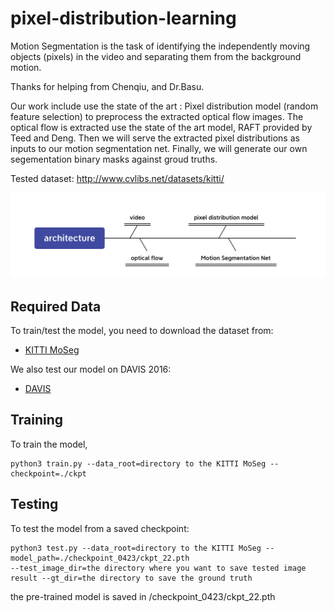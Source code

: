 # pixel-distribution-learning
Motion Segmentation is the task of identifying the independently moving objects (pixels) in the video and separating them from the background motion.

Thanks for helping from Chenqiu, and Dr.Basu.

Our work include use the state of the art : Pixel distribution model (random feature selection) to preprocess the extracted optical flow images. The optical flow is extracted use the state of the art model, RAFT provided by Teed and Deng. Then we will serve the extracted pixel distributions as inputs to our motion segmentation net. Finally, we will generate our own segementation binary masks against groud truths.

Tested dataset:
http://www.cvlibs.net/datasets/kitti/

![alt text](https://github.com/youwei1-sudo/pixel-distribution-learning/blob/main/documents/git_docs/workFlow.jpg)


## Required Data
To train/test the model, you need to download the dataset from:
* [KITTI MoSeg](http://webdocs.cs.ualberta.ca/~vis/kittimoseg/)

We also test our model on DAVIS 2016:
* [DAVIS](https://davischallenge.org/davis2016/code.html)

## Training
To train the model,
```Shell
python3 train.py --data_root=directory to the KITTI MoSeg --checkpoint=./ckpt
```

## Testing
To test the model from a saved checkpoint:
```Shell
python3 test.py --data_root=directory to the KITTI MoSeg --model_path=./checkpoint_0423/ckpt_22.pth  
--test_image_dir=the directory where you want to save tested image result --gt_dir=the directory to save the ground truth
```
the pre-trained model is saved in /checkpoint_0423/ckpt_22.pth 

